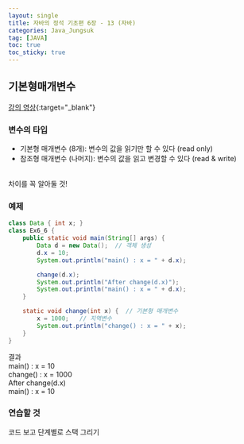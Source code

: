 ```yaml
---
layout: single
title: 자바의 정석 기초편 6장 - 13 (자바)
categories: Java_Jungsuk
tag: [JAVA]
toc: true
toc_sticky: true
---
```


## 기본형매개변수
[강의 영상](https://youtu.be/6K_7XKJds7k){:target="_blank"}

### 변수의 타입
- 기본형 매개변수 (8개): 변수의 값을 읽기만 할 수 있다 (read only)
- 참조형 매개변수 (나머지): 변수의 값을 읽고 변경할 수 있다 (read & write)

<br/>
차이를 꼭 알아둘 것!

### 예제
```java
class Data { int x; }
class Ex6_6 {
    public static void main(String[] args) {
        Data d = new Data();  // 객체 생성
        d.x = 10;
        System.out.println("main() : x = " + d.x);

        change(d.x);
        System.out.println("After change(d.x)");
        System.out.println("main() : x = " + d.x);
    }

    static void change(int x) {  // 기본형 매개변수
        x = 1000;   // 지역변수
        System.out.println("change() : x = " + x);
    }
}
```
결과 <br/>
main() : x = 10 <br/>
change() : x = 1000 <br/>
After change(d.x) <br/>
main() : x = 10 <br/>


### 연습할 것
코드 보고 단계별로 스택 그리기
